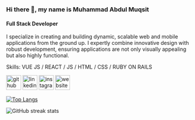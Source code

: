 ### Hi there 👋, my name is Muhammad Abdul Muqsit
#### Full Stack Developer
I specialize in creating and building dynamic, scalable web and mobile applications from the ground up. I expertly combine innovative design with robust development, ensuring applications are not only visually appealing but also highly functional.

Skills: VUE JS / REACT / JS / HTML / CSS / RUBY ON RAILS



[<img src='https://cdn.jsdelivr.net/npm/simple-icons@3.0.1/icons/github.svg' alt='github' height='40'>](https://github.com/AbdulMuqsit112)  [<img src='https://cdn.jsdelivr.net/npm/simple-icons@3.0.1/icons/linkedin.svg' alt='linkedin' height='40'>](https://www.linkedin.com/in/https://www.linkedin.com/in/abdul-muqsit-89a90518b/)  [<img src='https://cdn.jsdelivr.net/npm/simple-icons@3.0.1/icons/instagram.svg' alt='instagram' height='40'>](https://www.instagram.com/https://www.instagram.com/muqsit.codes/)  [<img src='https://cdn.jsdelivr.net/npm/simple-icons@3.0.1/icons/icloud.svg' alt='website' height='40'>](https://muqsit.dev/)  

[![Top Langs](https://github-readme-stats.vercel.app/api/top-langs/?username=AbdulMuqsit112)](https://github.com/anuraghazra/github-readme-stats)

![GitHub streak stats](https://streak-stats.demolab.com/?user=AbdulMuqsit112)  

